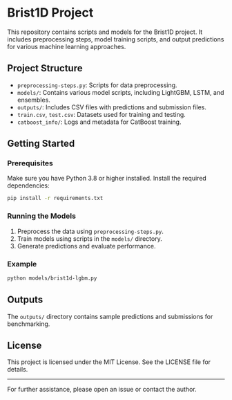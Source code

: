 
# Brist1D Project

This repository contains scripts and models for the Brist1D project. It includes preprocessing steps, 
model training scripts, and output predictions for various machine learning approaches.

## Project Structure

- `preprocessing-steps.py`: Scripts for data preprocessing.
- `models/`: Contains various model scripts, including LightGBM, LSTM, and ensembles.
- `outputs/`: Includes CSV files with predictions and submission files.
- `train.csv`, `test.csv`: Datasets used for training and testing.
- `catboost_info/`: Logs and metadata for CatBoost training.

## Getting Started

### Prerequisites

Make sure you have Python 3.8 or higher installed. Install the required dependencies:

```bash
pip install -r requirements.txt
```

### Running the Models

1. Preprocess the data using `preprocessing-steps.py`.
2. Train models using scripts in the `models/` directory.
3. Generate predictions and evaluate performance.

### Example

```bash
python models/brist1d-lgbm.py
```

## Outputs

The `outputs/` directory contains sample predictions and submissions for benchmarking.

## License

This project is licensed under the MIT License. See the LICENSE file for details.

---

For further assistance, please open an issue or contact the author.
